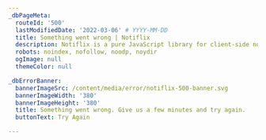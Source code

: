 ```yaml
---
_dbPageMeta:
  routeId: '500'
  lastModifiedDate: '2022-03-06' # YYYY-MM-DD
  title: Something went wrong | Notiflix
  description: Notiflix is a pure JavaScript library for client-side non-blocking notifications, popup boxes, loading indicators, and more that makes your web projects much better.
  robots: noindex, nofollow, noodp, noydir
  ogImage: null
  themeColor: null

_dbErrorBanner:
  bannerImageSrc: /content/media/error/notiflix-500-banner.svg
  bannerImageWidth: '380'
  bannerImageHeight: '380'
  title: Something went wrong. Give us a few minutes and try again.
  buttonText: Try Again

---
```

